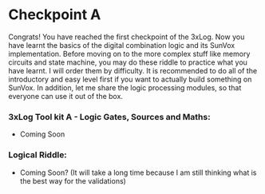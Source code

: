 # Checkpoint A

Congrats! You have reached the first checkpoint of the 3xLog. Now you have learnt the basics of the digital combination logic and its SunVox implementation. Before moving on to the more complex stuff like memory circuits and state machine, you may do these riddle to practice what you have learnt. I will order them by difficulty. It is recommended to do all of the introductory and easy level first if you want to actually build something on SunVox. In addition, let me share the logic processing modules, so that everyone can use it out of the box.

### 3xLog Tool kit A - Logic Gates, Sources and Maths:
- Coming Soon

### Logical Riddle:
- Coming Soon? (It will take a long time because I am still thinking what is the best way for the validations)